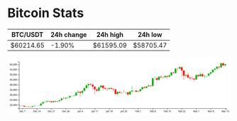 # Bitcoin Stats

BTC/USDT|24h change|24h high|24h low|
|---|---|---|---|
|$60214.65|-1.90%|$61595.09|$58705.47|

<img src="./chart.svg">
